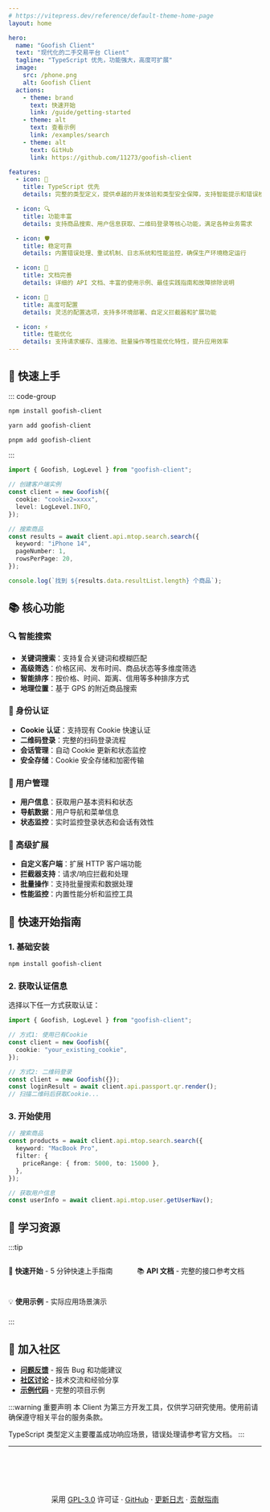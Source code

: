 ```yaml
---
# https://vitepress.dev/reference/default-theme-home-page
layout: home

hero:
  name: "Goofish Client"
  text: "现代化的二手交易平台 Client"
  tagline: "TypeScript 优先，功能强大，高度可扩展"
  image:
    src: /phone.png
    alt: Goofish Client
  actions:
    - theme: brand
      text: 快速开始
      link: /guide/getting-started
    - theme: alt
      text: 查看示例
      link: /examples/search
    - theme: alt
      text: GitHub
      link: https://github.com/11273/goofish-client

features:
  - icon: 🚀
    title: TypeScript 优先
    details: 完整的类型定义，提供卓越的开发体验和类型安全保障，支持智能提示和错误检查

  - icon: 🔍
    title: 功能丰富
    details: 支持商品搜索、用户信息获取、二维码登录等核心功能，满足各种业务需求

  - icon: 🛡️
    title: 稳定可靠
    details: 内置错误处理、重试机制、日志系统和性能监控，确保生产环境稳定运行

  - icon: 📖
    title: 文档完善
    details: 详细的 API 文档、丰富的使用示例、最佳实践指南和故障排除说明

  - icon: 🔧
    title: 高度可配置
    details: 灵活的配置选项，支持多环境部署、自定义拦截器和扩展功能

  - icon: ⚡
    title: 性能优化
    details: 支持请求缓存、连接池、批量操作等性能优化特性，提升应用效率
---
```


## 🎯 快速上手

::: code-group

```bash [npm]
npm install goofish-client
```

```bash [yarn]
yarn add goofish-client
```

```bash [pnpm]
pnpm add goofish-client
```

:::

```typescript
import { Goofish, LogLevel } from "goofish-client";

// 创建客户端实例
const client = new Goofish({
  cookie: "cookie2=xxxx",
  level: LogLevel.INFO,
});

// 搜索商品
const results = await client.api.mtop.search.search({
  keyword: "iPhone 14",
  pageNumber: 1,
  rowsPerPage: 20,
});

console.log(`找到 ${results.data.resultList.length} 个商品`);
```

## 📚 核心功能

### 🔍 智能搜索

- **关键词搜索**：支持复合关键词和模糊匹配
- **高级筛选**：价格区间、发布时间、商品状态等多维度筛选
- **智能排序**：按价格、时间、距离、信用等多种排序方式
- **地理位置**：基于 GPS 的附近商品搜索

### 🔐 身份认证

- **Cookie 认证**：支持现有 Cookie 快速认证
- **二维码登录**：完整的扫码登录流程
- **会话管理**：自动 Cookie 更新和状态监控
- **安全存储**：Cookie 安全存储和加密传输

### 👤 用户管理

- **用户信息**：获取用户基本资料和状态
- **导航数据**：用户导航和菜单信息
- **状态监控**：实时监控登录状态和会话有效性

### 🔧 高级扩展

- **自定义客户端**：扩展 HTTP 客户端功能
- **拦截器支持**：请求/响应拦截和处理
- **批量操作**：支持批量搜索和数据处理
- **性能监控**：内置性能分析和监控工具

## 🚀 快速开始指南

### 1. 基础安装

```bash
npm install goofish-client
```

### 2. 获取认证信息

选择以下任一方式获取认证：

```typescript
import { Goofish, LogLevel } from "goofish-client";

// 方式1: 使用已有Cookie
const client = new Goofish({
  cookie: "your_existing_cookie",
});

// 方式2: 二维码登录
const client = new Goofish({});
const loginResult = await client.api.passport.qr.render();
// 扫描二维码后获取Cookie...
```

### 3. 开始使用

```typescript
// 搜索商品
const products = await client.api.mtop.search.search({
  keyword: "MacBook Pro",
  filter: {
    priceRange: { from: 5000, to: 15000 },
  },
});

// 获取用户信息
const userInfo = await client.api.mtop.user.getUserNav();
```

## 📖 学习资源

:::tip

<div class="links-grid">

[🚀 **快速开始** - 5 分钟快速上手指南](/guide/getting-started)

[📚 **API 文档** - 完整的接口参考文档](/api/search)

[💡 **使用示例** - 实际应用场景演示](/examples/search)

</div>
:::

## 🤝 加入社区

- **[问题反馈](https://github.com/11273/goofish-client/issues)** - 报告 Bug 和功能建议
- **[社区讨论](https://github.com/11273/goofish-client/discussions)** - 技术交流和经验分享
- **[示例代码](https://github.com/11273/goofish-client/tree/main/examples)** - 完整的项目示例

:::warning 重要声明
本 Client 为第三方开发工具，仅供学习研究使用。使用前请确保遵守相关平台的服务条款。

TypeScript 类型定义主要覆盖成功响应场景，错误处理请参考官方文档。
:::

---

<div class="footer-info">
  <p>
    采用 <a href="https://github.com/11273/goofish-client/blob/main/LICENSE" target="_blank">GPL-3.0</a> 许可证 · 
    <a href="https://github.com/11273/goofish-client" target="_blank">GitHub</a> · 
    <a href="/guide/changelog">更新日志</a> · 
    <a href="/guide/contributing">贡献指南</a>
  </p>
</div>

<style>
.links-grid {
  display: grid;
  grid-template-columns: repeat(auto-fit, minmax(200px, 1fr));
  gap: 0.5rem;
  margin: 0.5rem 0;
}

.links-grid a {
  text-decoration: none;
  transition: opacity 0.2s;
}

.links-grid a:hover {
  opacity: 0.8;
}

.footer-info {
  text-align: center;
  margin-top: 3rem;
  padding-top: 2rem;
  font-size: 0.9rem;
  color: var(--vp-c-text-2);
}

.footer-info a {
  color: var(--vp-c-brand);
}
</style>
